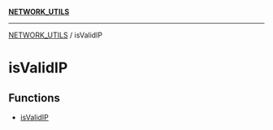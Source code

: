 [**NETWORK_UTILS**](../README.md)

***

[NETWORK_UTILS](../README.md) / isValidIP

# isValidIP

## Functions

- [isValidIP](functions/isValidIP.md)

